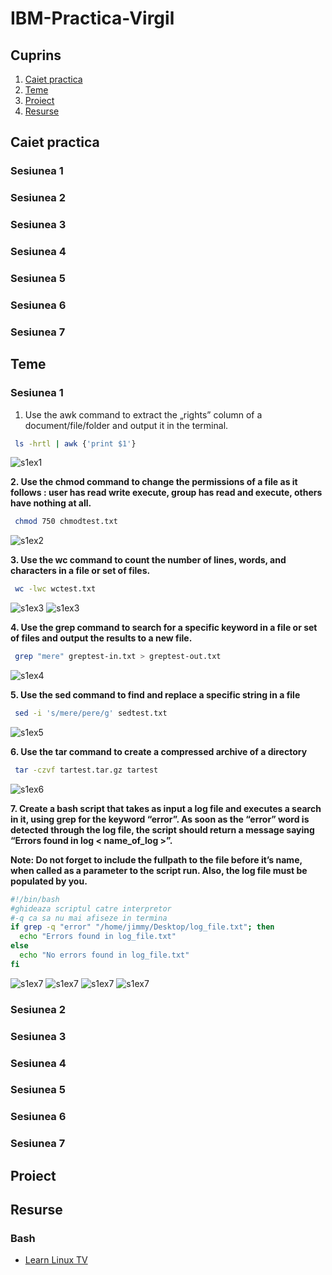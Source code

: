 # IBM-Practica-Virgil

## Cuprins

 1. [Caiet practica](#caiet-practica)
 2. [Teme](#teme)
 3. [Proiect](#proiect)
 4. [Resurse](#resurse)


## Caiet practica
### Sesiunea 1
 
### Sesiunea 2

### Sesiunea 3

### Sesiunea 4

### Sesiunea 5

### Sesiunea 6

### Sesiunea 7


## Teme
### Sesiunea 1
 1. Use the awk command to extract the „rights” column of a document/file/folder and output it in the terminal.
 ```bash
  ls -hrtl | awk {'print $1'}
 ```
 ![s1ex1](ss/s1ex1.png)

  **2. Use the chmod command to change the permissions of a file as it follows : user has read write execute, group has read and execute, others have nothing at all.**
 ```bash
  chmod 750 chmodtest.txt
 ```
 ![s1ex2](ss/s1ex2.png)

  **3. Use the wc command to count the number of lines, words, and characters in a file or set of files.**
 ```bash
  wc -lwc wctest.txt
 ```
 ![s1ex3](ss/s1ex3.png)
 ![s1ex3](ss/s1ex3_2.png)

  **4. Use the grep command to search for a specific keyword in a file or set of files and output the results to a new file.**
 ```bash
  grep "mere" greptest-in.txt > greptest-out.txt
 ```
 ![s1ex4](ss/s1ex4.png)

  **5. Use the sed command to find and replace a specific string in a file**
 ```bash
  sed -i 's/mere/pere/g' sedtest.txt
 ```
 ![s1ex5](ss/s1ex5.png)

  **6. Use the tar command to create a compressed archive of a directory**
 ```bash
  tar -czvf tartest.tar.gz tartest
 ```
 ![s1ex6](ss/s1ex6.png)

  **7. Create a bash script that takes as input a log file and executes a search in it, using grep for the keyword “error”. As soon as the “error” word is detected through the log file, the script should return a message saying “Errors found in log < name_of_log >”.**

  **Note: Do not forget to include the fullpath to the file before it’s name, when called as a parameter to the script run. Also, the log file must be populated by you.**
```bash
#!/bin/bash
#ghideaza scriptul catre interpretor
#-q ca sa nu mai afiseze in termina
if grep -q "error" "/home/jimmy/Desktop/log_file.txt"; then
  echo "Errors found in log_file.txt"
else
  echo "No errors found in log_file.txt"
fi
 ```
  ![s1ex7](ss/s1ex7.png)
  ![s1ex7](ss/s1ex7_2.png)
  ![s1ex7](ss/s1ex7_3.png)
  ![s1ex7](ss/s1ex7_4.png)
  
### Sesiunea 2

### Sesiunea 3

### Sesiunea 4

### Sesiunea 5

### Sesiunea 6

### Sesiunea 7

## Proiect

## Resurse

### Bash
- [Learn Linux TV](https://www.youtube.com/watch?v=YrE1Qg-Aw0Q&list=PLT98CRl2KxKGj-VKtApD8-zCqSaN2mD4w&index=5&ab_channel=LearnLinuxTV)